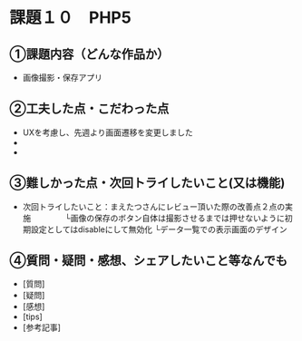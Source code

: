 # 課題１０　PHP5

## ①課題内容（どんな作品か）
- 画像撮影・保存アプリ

## ②工夫した点・こだわった点
- UXを考慮し、先週より画面遷移を変更しました
- 
- 

## ③難しかった点・次回トライしたいこと(又は機能)
- 次回トライしたいこと：まえたつさんにレビュー頂いた際の改善点２点の実施
　　　　└画像の保存のボタン自体は撮影させるまでは押せないように初期設定としてはdisableにして無効化
  └データ一覧での表示画面のデザイン

## ④質問・疑問・感想、シェアしたいこと等なんでも
- [質問]
- [疑問]
- [感想]
- [tips]
- [参考記事]

